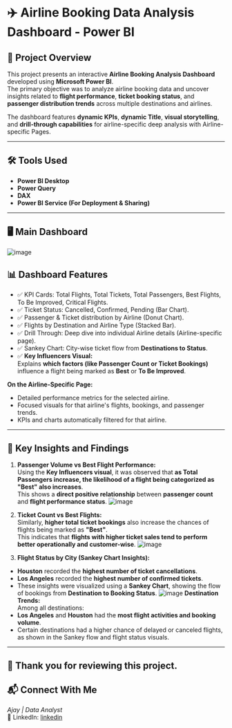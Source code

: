 # ✈️ Airline Booking Data Analysis Dashboard - Power BI

## 📌 Project Overview

This project presents an interactive **Airline Booking Analysis Dashboard** developed using **Microsoft Power BI**.  
The primary objective was to analyze airline booking data and uncover insights related to **flight performance**, **ticket booking status**, and **passenger distribution trends** across multiple destinations and airlines.  

The dashboard features **dynamic KPIs**, **dynamic Title**, **visual storytelling**, and **drill-through capabilities** for airline-specific deep analysis with Airline-specific Pages.


---
## 🛠️ Tools Used
- **Power BI Desktop**
- **Power Query**
- **DAX**
- **Power BI Service (For Deployment & Sharing)**

---
## 🖥️ Main Dashboard
![image](https://github.com/user-attachments/assets/aa402e42-5139-4861-8b06-ae8e437709e1)

## 📊 Dashboard Features
- ✅ KPI Cards: Total Flights, Total Tickets, Total Passengers, Best Flights, To Be Improved, Critical Flights.
- ✅ Ticket Status: Cancelled, Confirmed, Pending (Bar Chart).
- ✅ Passenger & Ticket distribution by Airline (Donut Chart).
- ✅ Flights by Destination and Airline Type (Stacked Bar).
- ✅ Drill Through: Deep dive into individual Airline details (Airline-specific page).
- ✅ Sankey Chart: City-wise ticket flow from **Destinations to Status**.
- ✅ **Key Influencers Visual:**  
  Explains **which factors (like Passenger Count or Ticket Bookings)** influence a flight being marked as **Best** or **To Be Improved**.
  
**On the Airline-Specific Page:**
- Detailed performance metrics for the selected airline.
- Focused visuals for that airline's flights, bookings, and passenger trends.
- KPIs and charts automatically filtered for that airline.

---

## 🧠 Key Insights and Findings

1. **Passenger Volume vs Best Flight Performance:**  
Using the **Key Influencers visual**, it was observed that **as Total Passengers increase, the likelihood of a flight being categorized as "Best" also increases**.  
This shows a **direct positive relationship** between **passenger count** and **flight performance status**.
![image](https://github.com/user-attachments/assets/ee682e7a-ef0b-4341-9317-086dc7e5ec2f)


2. **Ticket Count vs Best Flights:**  
Similarly, **higher total ticket bookings** also increase the chances of flights being marked as **"Best"**.  
This indicates that **flights with higher ticket sales tend to perform better operationally and customer-wise**.
![image](https://github.com/user-attachments/assets/574b7e0b-2877-402f-8f3b-7529c858636d)


3. **Flight Status by City (Sankey Chart Insights):**
- **Houston** recorded the **highest number of ticket cancellations**.
- **Los Angeles** recorded the **highest number of confirmed tickets**.
- These insights were visualized using a **Sankey Chart**, showing the flow of bookings from **Destination to Booking Status**.
![image](https://github.com/user-attachments/assets/133c70ce-026f-486a-97c3-36b3902e92ae)
**Destination Trends:**  
Among all destinations:
- **Los Angeles** and **Houston** had the **most flight activities and booking volume**.
- Certain destinations had a higher chance of delayed or canceled flights, as shown in the Sankey flow and flight status visuals.


---
## 🙏 Thank you for reviewing this project. 

## 📬 Connect With Me

*Ajay | Data Analyst*  
🔗 LinkedIn: [linkedin](https://www.linkedin.com/in/ajay-thakur-5158bb186/)


